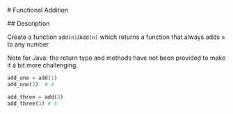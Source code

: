 # Functional Addition

## Description

Create a function `add(n)`/`Add(n)` which returns a function that always adds `n` to any number

Note for Java: the return type and methods have not been provided to make it a bit more challenging.

```python
add_one = add(1)
add_one(3)  # 4

add_three = add(3)
add_three(3) # 6
```

